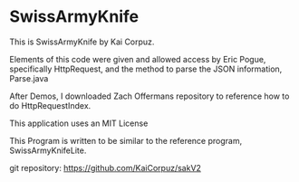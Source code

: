 # SwissArmyKnife
This is SwissArmyKnife by Kai Corpuz.

Elements of this code were given and allowed access by Eric Pogue, specifically HttpRequest, and the method to parse the JSON information, Parse.java

After Demos, I downloaded Zach Offermans repository to reference how to do HttpRequestIndex. 

This application uses an MIT License

This Program is written to be similar to the reference program, SwissArmyKnifeLite.

git repository: https://github.com/KaiCorpuz/sakV2